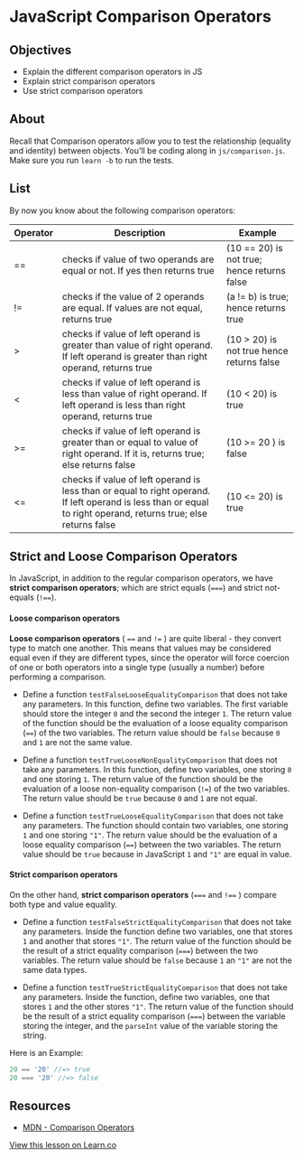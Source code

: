 # JavaScript Comparison Operators

## Objectives

+ Explain the different comparison operators in JS
+ Explain strict comparison operators
+ Use strict comparison operators

## About

Recall that Comparison operators allow you to test the relationship (equality and identity) between objects. You'll be coding along in `js/comparison.js`. Make sure you run `learn -b` to run the tests.

## List

By now you know about the following comparison operators: 

| Operator      | Description   | Example |
| ------------- | ------------- |-------- |
| ==            | checks if value of two operands are equal or not. If yes then returns true  | (10 == 20) is not true; hence returns false |
| !=            |checks if the value of 2 operands are equal. If values are not equal, returns true| (a != b) is true; hence returns true |
| >             | checks if value of left operand is greater than value of right operand. If left operand is greater than right operand, returns true  | (10 > 20) is not true hence returns false         | 
| <  | checks if value of left operand is less than value of right operand. If left operand is less than right operand, returns true | (10 < 20) is true        | 
| >=   | checks if value of left operand is greater than or equal to value of right operand. If it is, returns true; else returns false  | (10 >= 20 ) is false         | 
| <=  | checks if value of left operand is less than or equal to right operand. If left operand is less than or equal to right operand, returns true; else returns false  |  (10 <= 20) is true       | 

## Strict and Loose Comparison Operators

In JavaScript, in addition to the regular comparison operators, we have **strict comparison operators**; which are strict equals  (`===`) and strict not-equals (`!==`).

#### Loose comparison operators

**Loose comparison operators** ( `==` and `!=` ) are quite liberal - they convert type to match one another. This means that values may be considered equal even if they are different types, since the operator will force coercion of one or both operators into a single type (usually a number) before performing a comparison.

+ Define a function `testFalseLooseEqualityComparison` that does not take any parameters. In this function, define two variables. The first variable should store the integer `0` and the second the integer `1`. The return value of the function should be the evaluation of a loose equality comparison (`==`) of the two variables. The return value should be `false` because `0` and `1` are not the same value.

+ Define a function `testTrueLooseNonEqualityComparison` that does not take any parameters. In this function, define two variables, one storing `0` and one storing `1`. The return value of the function should be the evaluation of a loose non-equality comparison (`!=`) of the two variables. The return value should be `true` because `0` and `1` are not equal.

+ Define a function `testTrueLooseEqualityComparison` that does not take any parameters. The function should contain two variables, one storing `1` and one storing `"1"`. The return value should be the evaluation of a loose equality comparison (`==`) between the two variables. The return value should be `true` because in JavaScript `1` and `"1"` are equal in value.

#### Strict comparison operators

On the other hand, **strict comparison operators** (`===` and `!==` ) compare both type and value equality.

+ Define a function `testFalseStrictEqualityComparison` that does not take any parameters. Inside the function define two variables, one that stores `1` and another that stores `"1"`. The return value of the function should be the result of a strict equality comparison (`===`) between the two variables. The return value should be `false` because `1` an `"1"` are not the same data types.

+ Define a function `testTrueStrictEqualityComparison` that does not take any parameters. Inside the function, define two variables, one that stores `1` and the other stores `"1"`. 
The return value of the function should be the result of a strict equality comparison (`===`) between the variable storing the integer, and the `parseInt` value of the variable storing the string.

Here is an Example:
```js
20 == '20' //=> true
20 === '20' //=> false
```

## Resources

* [MDN - Comparison Operators](https://developer.mozilla.org/en-US/docs/Web/JavaScript/Reference/Operators/Comparison_Operators)

<a href='https://learn.co/lessons/intro-to-comparison-operators.js' data-visibility='hidden'>View this lesson on Learn.co</a>
